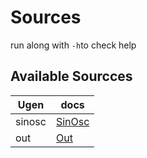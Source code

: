 # Sources

run along with `-h`to check help 

## Available Sourcces

| **Ugen** | **docs**                                   |
|----------|--------------------------------------------|
| sinosc   | [SinOsc](https://doc.sccode.org/Classes/SinOsc.html) |
| out   | [Out](https://doc.sccode.org/Classes/Out.html) |

